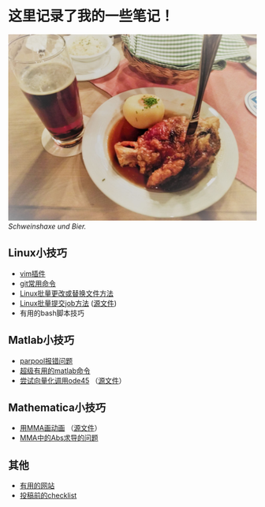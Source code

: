 ﻿# 这里记录了我的一些笔记！

![lecker](./figs/lecker_small.jpg)
*Schweinshaxe und Bier.*

## Linux小技巧

- [vim插件](./linux/vim插件/vim插件.md)
- [git常用命令](./linux/git常用命令/git常用命令.md)
- [Linux批量更改或替换文件方法](./linux/Linux批量更改或替换文件方法.md)
- [Linux批量提交job方法](./linux/一次性提交多个job的方法/一次性提交多个job的方法.md) ([源文件](./linux/一次性提交多个job的方法/mulgo))
- 有用的bash脚本技巧

## Matlab小技巧

- [parpool报错问题](./matlab/parpool报错问题.md)
- [超级有用的matlab命令](matlab/超级有用的matlab命令.md)
- [尝试向量化调用ode45](matlab/向量化调用ode45/try_vectrorized_ode45.html) （[源文件](matlab/向量化调用ode45/try_vectrorized_ode45.mlx)）

## Mathematica小技巧

- [用MMA画动画](MMA/用MMA画动画/用MMA画动画.pdf) （[源文件](MMA/用MMA画动画/PlotMovieWithMMA.nb)）
- [MMA中的Abs求导的问题](./MMA/MMA中的Abs求导的问题.md)

## 其他

- [有用的网站](./others/有用的网站/有用的网站.md)
- [投稿前的checklist](./others/投稿前的checklist/check_before_submition.md)